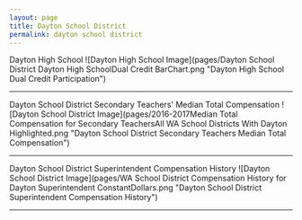 ```yaml
---
layout: page
title: Dayton School District
permalink: dayton school district
---
```



Dayton High School
![Dayton High School Image](pages/Dayton School District Dayton High SchoolDual Credit BarChart.png "Dayton High School Dual Credit Participation")

___

Dayton School District Secondary Teachers' Median Total Compensation
![Dayton School District Image](pages/2016-2017Median Total Compensation for Secondary TeachersAll WA School Districts With Dayton Highlighted.png "Dayton School District Secondary Teachers Median Total Compensation")

___

Dayton School District Superintendent Compensation History
![Dayton School District Image](pages/WA School District Compensation History for Dayton Superintendent ConstantDollars.png "Dayton School District Superintendent Compensation History")

___

